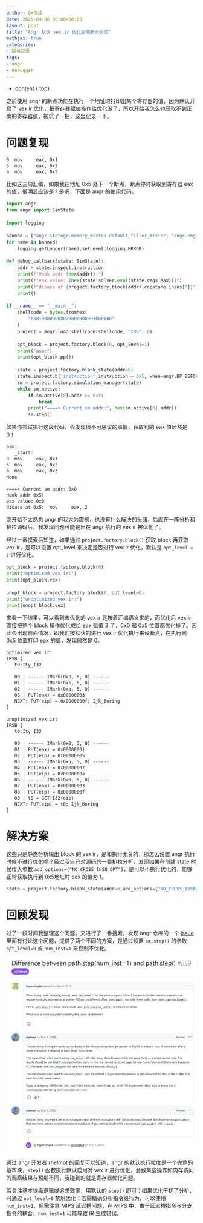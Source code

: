 ```yaml
---
author: 0x指纹
date: 2025-04-06 08:00+08:00
layout: post
title: "Angr 默认 vex ir 优化影响断点调试"
mathjax: true
categories:
- 踩坑记录
tags:
- angr
- debugger
---
```


* content
{:toc}

之前使用 angr 的断点功能在执行一个地址时打印出某个寄存器的值，因为默认开启了 vex ir 优化，把寄存器赋值操作给优化没了，所以开始我怎么也获取不到正确的寄存器值，被坑了一把，这里记录一下。






# 问题复现

```
0  mov     eax, 0x1
5  mov     eax, 0x2
a  mov     eax, 0x3
```

比如这三句汇编，如果我在地址 0x5 处下一个断点，断点停时获取到寄存器 eax 的值，很明显应该是 1 是吧，下面是 angr 的使用代码。

```python
import angr
from angr import SimState

import logging

banned = ["angr.storage.memory_mixins.default_filler_mixin", "angr.engines.successors"]
for name in banned:
    logging.getLogger(name).setLevel(logging.ERROR)

def debug_callback(state: SimState):
    addr = state.inspect.instruction
    print(f"Hook addr {hex(addr)}!")
    print(f"eax value: {hex(state.solver.eval(state.regs.eax))}")
    print(f"disass at {project.factory.block(addr).capstone.insns[0]}",)
    print()

if __name__ == "__main__":
    shellcode = bytes.fromhex(
        "b801000000b802000000b803000000"
    )
    project = angr.load_shellcode(shellcode, "x86", 0)

    opt_block = project.factory.block(0, opt_level=1)
    print("asm:")
    print(opt_block.pp())

    state = project.factory.blank_state(addr=0)
    state.inspect.b('instruction',instruction = 0x5, when=angr.BP_BEFORE, action=debug_callback)
    sm = project.factory.simulation_manager(state)
    while sm.active:
        if sm.active[0].addr >= 0xf:
            break
        print("====> Current sm addr:", hex(sm.active[0].addr))
        sm.step()
```

如果你尝试执行这段代码，会发现很不可思议的事情，获取到的 eax 值居然是 0！

```
asm:
   _start:
0  mov     eax, 0x1
5  mov     eax, 0x2
a  mov     eax, 0x3
None

====> Current sm addr: 0x0
Hook addr 0x5!
eax value: 0x0
disass at 0x5:  mov     eax, 2
```

刚开始不太熟悉 angr 的我大为震撼，也没有什么解决的头绪，后面在一阵分析和扒拉源码后，我发现问题可能是出在 angr 执行的 vex ir 被优化了。

经过一番摸索后知道，如果通过 `project.factory.block()` 获取 block 再获取 vex ir，是可以设置 opt_level 来决定是否进行 vex ir 优化，默认是 `opt_level = 1` 进行优化。

```python
opt_block = project.factory.block(0)
print("optimized vex ir:")
print(opt_block.vex)

unopt_block = project.factory.block(0, opt_level=0)
print("unoptimized vex ir:")
print(unopt_block.vex)
```

来看一下结果，可以看到未优化的 vex ir 是按着汇编语义来的，而优化后 vex ir 直接把整个 block 操作优化成给 eax 赋值 3 了，0x0 和 0x5 位置都优化掉了。因此会出现前面情况，即我们按默认的进行 vex ir 优化执行来设断点，在执行到 0x5 位置打印 eax 的值，发现居然是 0。

```
optimized vex ir:  
IRSB {
   t0:Ity_I32

   00 | ------ IMark(0x0, 5, 0) ------
   01 | ------ IMark(0x5, 5, 0) ------
   02 | ------ IMark(0xa, 5, 0) ------
   03 | PUT(eax) = 0x00000003
   NEXT: PUT(eip) = 0x0000000f; Ijk_Boring
}

unoptimized vex ir:
IRSB {
   t0:Ity_I32

   00 | ------ IMark(0x0, 5, 0) ------
   01 | PUT(eax) = 0x00000001
   02 | PUT(eip) = 0x00000005
   03 | ------ IMark(0x5, 5, 0) ------
   04 | PUT(eax) = 0x00000002
   05 | PUT(eip) = 0x0000000a
   06 | ------ IMark(0xa, 5, 0) ------
   07 | PUT(eax) = 0x00000003
   08 | PUT(eip) = 0x0000000f
   09 | t0 = GET:I32(eip)
   NEXT: PUT(eip) = t0; Ijk_Boring
}
```

# 解决方案

这些只是静态分析输出 block 的 vex ir，是和执行无关的，那怎么设置 angr 执行时候不进行优化呢？经过我自己对源码的一番扒拉分析，发现如果在创建 state 时候传入参数 `add_options={"NO_CROSS_INSN_OPT"}`，是可以不执行优化的，能够正常获取执行到 0x5地址时 eax 的值为 1。

```python
state = project.factory.blank_state(addr=0,add_options={"NO_CROSS_INSN_OPT"}) 
```

# 回顾发现

过了一段时间我整理这个问题，又进行了一番搜索，发现 angr 仓库的一个 [issue](https://github.com/angr/angr/issues/259) 里面有讨论这个问题，提供了两个不同的方案，是通过设置 `sm.step()` 的参数 `opt_level=0` 或 `num_inst=1` 来控制不优化。

![](/assets/images/2025-04-06/1.png) 

通过 angr 开发者 rhelmot 的回复可以知道，angr 的默认执行粒度是一个完整的基本块，`step()` 函数执行默认启用对 vex ir 进行优化，会致某些操作如内存访问的观察结果与预期不同，我碰到的就是寄存器优化问题。

若关注基本块级逻辑或追求效率，用默认的 `step()` 即可；如果优化干扰了分析，可通过 `opt_level=0` 禁用优化；若需精确分析指令级行为，可以使用 `num_inst=1`，但需注意 MIPS 延迟槽问题，在 MIPS 中，由于延迟槽指令与分支指令的耦合，`num_inst=1` 可能导致 IR 生成错误。

